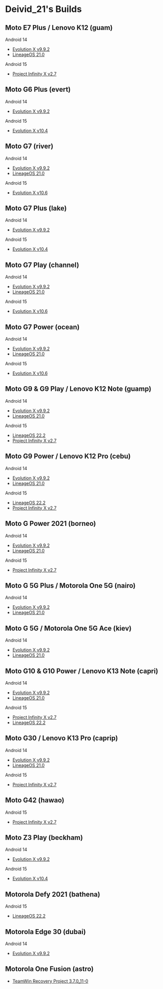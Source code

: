 # Deivid_21's Builds

## Moto E7 Plus / Lenovo K12 (guam)

 Android 14
- [Evolution X v9.9.2](https://github.com/Deivid21/RELEASES/releases/tag/EvolutionX-14.0-20250316-guam-v9.9.2-Unofficial)
- [LineageOS 21.0](https://github.com/Deivid21/RELEASES/releases/tag/lineage-21.0-20250220-UNOFFICIAL-guam)

 Android 15
- [Project Infinity X v2.7](https://github.com/Deivid21/RELEASES/releases/tag/Project_Infinity-X-2.7-guam-20250427-1926-GAPPS-UNOFFICIAL)


## Moto G6 Plus (evert)

 Android 14
- [Evolution X v9.9.2](https://github.com/Deivid21/RELEASES/releases/tag/EvolutionX-14.0-20250325-evert-v9.9.2-Unofficial)

 Android 15
- [Evolution X v10.4](https://github.com/Deivid21/RELEASES/releases/tag/EvolutionX-15.0-20250330-evert-10.4-Unofficial)


## Moto G7 (river)

 Android 14
- [Evolution X v9.9.2](https://github.com/Deivid21/RELEASES/releases/tag/EvolutionX-14.0-20250317-river-v9.9.2-Unofficial)
- [LineageOS 21.0](https://github.com/Deivid21/RELEASES/releases/tag/lineage-21.0-20250309-UNOFFICIAL-river)

 Android 15
- [Evolution X v10.6](https://evolution-x.org/devices/river)


## Moto G7 Plus (lake)

 Android 14
- [Evolution X v9.9.2](https://github.com/Deivid21/RELEASES/releases/tag/EvolutionX-14.0-20250325-lake-v9.9.2-Unofficial)

 Android 15
- [Evolution X v10.4](https://github.com/Deivid21/RELEASES/releases/tag/EvolutionX-15.0-20250330-lake-10.4-Unofficial)


## Moto G7 Play (channel)

 Android 14
- [Evolution X v9.9.2](https://github.com/Deivid21/RELEASES/releases/tag/EvolutionX-14.0-20250317-channel-v9.9.2-Unofficial)
- [LineageOS 21.0](https://github.com/Deivid21/RELEASES/releases/tag/lineage-21.0-20250309-UNOFFICIAL-channel)

 Android 15
- [Evolution X v10.6](https://evolution-x.org/devices/channel)

## Moto G7 Power (ocean)

 Android 14
- [Evolution X v9.9.2](https://github.com/Deivid21/RELEASES/releases/tag/EvolutionX-14.0-20250317-ocean-v9.9.2-Unofficial)
- [LineageOS 21.0](https://github.com/Deivid21/RELEASES/releases/tag/lineage-21.0-20250309-UNOFFICIAL-ocean)

 Android 15
- [Evolution X v10.6](https://evolution-x.org/devices/ocean)


## Moto G9 & G9 Play / Lenovo K12 Note (guamp)

 Android 14
- [Evolution X v9.9.2](https://github.com/Deivid21/RELEASES/releases/tag/EvolutionX-14.0-20250316-guamp-v9.9.2-Unofficial)
- [LineageOS 21.0](https://github.com/Deivid21/RELEASES/releases/tag/lineage-21.0-20250220-UNOFFICIAL-guamp)

 Android 15
- [LineageOS 22.2](https://wiki.lineageos.org/devices/guamp/)
- [Project Infinity X v2.7](https://github.com/Deivid21/RELEASES/releases/tag/Project_Infinity-X-2.7-guamp-20250425-0738-GAPPS-UNOFFICIAL)


## Moto G9 Power / Lenovo K12 Pro (cebu)

 Android 14
- [Evolution X v9.9.2](https://github.com/Deivid21/RELEASES/releases/tag/EvolutionX-14.0-20250316-cebu-v9.9.2-Unofficial)
- [LineageOS 21.0](https://github.com/Deivid21/RELEASES/releases/tag/lineage-21.0-20250220-UNOFFICIAL-cebu)

 Android 15
- [LineageOS 22.2](https://wiki.lineageos.org/devices/cebu/)
- [Project Infinity X v2.7](https://github.com/Deivid21/RELEASES/releases/tag/Project_Infinity-X-2.7-cebu-20250425-1552-GAPPS-UNOFFICIAL)


## Moto G Power 2021 (borneo)

 Android 14
- [Evolution X v9.9.2](https://github.com/Deivid21/RELEASES/releases/tag/EvolutionX-14.0-20250317-borneo-v9.9.2-Unofficial)
- [LineageOS 21.0](https://github.com/Deivid21/RELEASES/releases/tag/lineage-21.0-20250220-UNOFFICIAL-borneo)

 Android 15
- [Project Infinity X v2.7](https://github.com/Deivid21/RELEASES/releases/tag/Project_Infinity-X-2.7-borneo-20250427-1956-GAPPS-UNOFFICIAL)


## Moto G 5G Plus / Motorola One 5G (nairo)

 Android 14
- [Evolution X v9.9.2](https://github.com/Deivid21/RELEASES/releases/tag/EvolutionX-14.0-20250323-nairo-v9.9.2-Unofficial)
- [LineageOS 21.0](https://github.com/Deivid21/RELEASES/releases/tag/lineage-21.0-20250310-UNOFFICIAL-nairo)


## Moto G 5G / Motorola One 5G Ace (kiev)

 Android 14
- [Evolution X v9.9.2](https://github.com/Deivid21/RELEASES/releases/tag/EvolutionX-14.0-20250322-kiev-v9.9.2-Unofficial)
- [LineageOS 21.0](https://github.com/Deivid21/RELEASES/releases/tag/lineage-21.0-20250221-UNOFFICIAL-kiev)


## Moto G10 & G10 Power / Lenovo K13 Note (capri)

 Android 14
- [Evolution X v9.9.2](https://github.com/Deivid21/RELEASES/releases/tag/EvolutionX-14.0-20250316-capri-v9.9.2-Unofficial)
- [LineageOS 21.0](https://github.com/Deivid21/RELEASES/releases/tag/lineage-21.0-20250308-UNOFFICIAL-capri)

 Android 15
- [Project Infinity X v2.7](https://github.com/Deivid21/RELEASES/releases/tag/Project_Infinity-X-2.7-capri-20250425-1437-GAPPS-UNOFFICIAL)
- [LineageOS 22.2](https://wiki.lineageos.org/devices/capri/)


## Moto G30 / Lenovo K13 Pro (caprip)

 Android 14
- [Evolution X v9.9.2](https://github.com/Deivid21/RELEASES/releases/tag/EvolutionX-14.0-20250316-caprip-v9.9.2-Unofficial)
- [LineageOS 21.0](https://github.com/Deivid21/RELEASES/releases/tag/lineage-21.0-20250220-UNOFFICIAL-caprip)

 Android 15
- [Project Infinity X v2.7](https://github.com/Deivid21/RELEASES/releases/tag/Project_Infinity-X-2.7-caprip-20250427-0940-GAPPS-UNOFFICIAL)


## Moto G42 (hawao)

 Android 15
- [Project Infinity X v2.7](https://github.com/Deivid21/RELEASES/releases/tag/Project_Infinity-X-2.7-hawao-20250427-1012-GAPPS-UNOFFICIAL)


## Moto Z3 Play (beckham)

 Android 14
- [Evolution X v9.9.2](https://github.com/Deivid21/RELEASES/releases/tag/EvolutionX-14.0-20250325-beckham-v9.9.2-Unofficial)

 Android 15
- [Evolution X v10.4](https://github.com/Deivid21/RELEASES/releases/tag/EvolutionX-15.0-20250330-beckham-10.4-Unofficial)


## Motorola Defy 2021 (bathena)

Android 15
- [LineageOS 22.2](https://github.com/Deivid21/RELEASES/releases/tag/lineage-22.2-20250509-UNOFFICIAL-bathena)


## Motorola Edge 30 (dubai)

 Android 14
- [Evolution X v9.9.2](https://github.com/Deivid21/RELEASES/releases/tag/EvolutionX-14.0-20250323-dubai-v9.9.2-Unofficial)


## Motorola One Fusion (astro)

- [TeamWin Recovery Project 3.7.0_11-0](https://github.com/Deivid21/RELEASES/releases/tag/twrp-3.7.0_11-0-astro)
